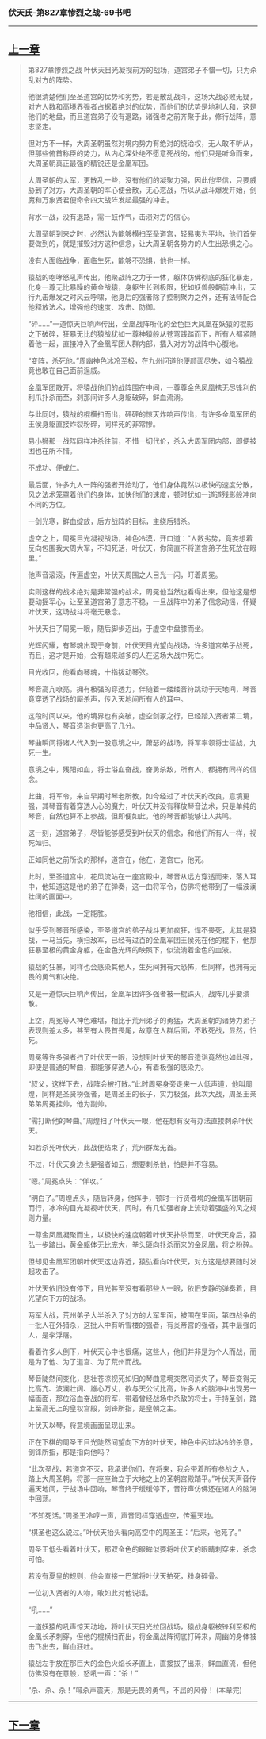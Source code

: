 ### 伏天氏-第827章惨烈之战-69书吧

--------
[上一章](./abb480dda888104f6cc106734d57643a.md)
--------


>
>
>
>第827章惨烈之战
>叶伏天目光凝视前方的战场，道宫弟子不惜一切，只为杀乱对方的阵势。
>
>他很清楚他们至圣道宫的优势和劣势，若是散乱战斗，这场大战必败无疑，对方人数和高境界强者占据着绝对的优势，而他们的优势是地利人和，这是他们的地盘，而且道宫弟子没有退路，诸强者之前齐聚于此，修行战阵，意志坚定。
>
>但对方不一样，大周圣朝虽然对境内势力有绝对的统治权，无人敢不听从，但那些俯首称臣的势力，从内心深处绝不愿意死战的，他们只是听命而来，大周圣朝真正最强的精锐还是金凰军团。
>
>大周圣朝的大军，更散乱一些，没有他们的凝聚力强，因此他坚信，只要威胁到了对方，大周圣朝的军心便会散，无心恋战，所以从战斗爆发开始，剑魔和万象贤君便命令四大战阵发起最强的冲击。
>
>背水一战，没有退路，需一鼓作气，击溃对方的信心。
>
>大周圣朝到来之时，必然认为能够横扫至圣道宫，轻易夷为平地，他们首先要做到的，就是摧毁对方这种信念，让大周圣朝各势力的人生出恐惧之心。
>
>没有人面临战争，面临生死，能够不恐惧，他也一样。
>
>猿战的咆哮怒吼声传出，他聚战阵之力于一体，躯体仿佛彻底的狂化暴走，化身一尊无比暴躁的黄金战猿，身躯生长到极限，犹如妖兽般朝前冲出，天行九击爆发之时风云呼啸，他身后的强者除了控制聚力之外，还有法师配合他释放法术，增强他的速度、攻击、防御。
>
>“砰……”一道惊天巨响声传出，金凰战阵所化的金色巨大凤凰在妖猿的棍影之下破碎，狂暴无比的猿战犹如一尊神猿般从苍穹践踏而下，所有人都紧随着他一起，直接冲入了金凰军团人群内部，插入对方的战阵中心腹地。
>
>“变阵，杀死他。”周幽神色冰冷至极，在九州问道他便颜面尽失，如今猿战竟也敢在自己面前逞威。
>
>金凰军团散开，将猿战他们的战阵围在中间，一尊尊金色凤凰携无尽锋利的利爪扑杀而至，刹那间许多人身躯破碎，鲜血流淌。
>
>与此同时，猿战的棍横扫而出，砰砰的惊天炸响声传出，有许多金凰军团的王侯身躯直接炸裂粉碎，同样死的非常惨。
>
>易小狮那一战阵同样冲杀往前，不惜一切代价，杀入大周军团内部，即便被困也在所不惜。
>
>不成功、便成仁。
>
>最后面，许多九人一阵的强者开始动了，他们身体竟然以极快的速度分散，风之法术笼罩着他们的身体，加快他们的速度，顿时犹如一道道残影般冲向不同的方位。
>
>一剑光寒，鲜血绽放，后方战阵的目标，主绕后猎杀。
>
>虚空之上，周冕目光凝视战场，神色冷漠，开口道：“人数劣势，竟妄想着反向包围我大周大军，不知死活，叶伏天，你简直不将道宫弟子生死放在眼里。”
>
>他声音滚滚，传遍虚空，叶伏天周围之人目光一闪，盯着周冕。
>
>实则这样的战术绝对是非常强的战术，周冕他当然也看得出来，但他这是想要动摇军心，让至圣道宫弟子意志不稳，一旦战阵中的弟子信念动摇，怀疑叶伏天，这场战斗将毫无悬念。
>
>叶伏天扫了周冕一眼，随后脚步迈出，于虚空中盘膝而坐。
>
>光辉闪耀，有琴魂出现于身前，叶伏天目光望向战场，许多道宫弟子战死，而且，这才是开始，会有越来越多的人在这场大战中死亡。
>
>目光收回，他看向琴魂，十指拨动琴弦。
>
>琴音高亢嘹亮，拥有极强的穿透力，伴随着一缕缕音符跳动于天地间，琴音竟穿透了战场的厮杀声，传入天地间所有人的耳中。
>
>这段时间以来，他的境界也有突破，虚空剑冢之行，已经踏入贤者第二境，中品贤人，琴音造诣也更高了几分。
>
>琴曲瞬间将诸人代入到一股意境之中，萧瑟的战场，将军率领将士征战，九死一生。
>
>意境之中，残阳如血，将士浴血奋战，奋勇杀敌，所有人，都拥有同样的信念。
>
>此曲，将军令，来自早期时琴老所教，如今经过了叶伏天的改良，意境更强，其琴音有着穿透人心的魔力，叶伏天并没有释放琴音法术，只是单纯的琴音，自然也算不上参战，但即便如此，他的琴音都能够让人共鸣。
>
>这一刻，道宫弟子，尽皆能够感受到叶伏天的信念，和他们所有人一样，视死如归。
>
>正如同他之前所说的那样，道宫在，他在，道宫亡，他死。
>
>此时，至圣道宫中，花风流站在一座宫殿中，琴音从远方穿透而来，落入耳中，他知道这是他的弟子在弹奏，这一曲将军令，仿佛将他带到了一幅波澜壮阔的画面中。
>
>他相信，此战，一定能胜。
>
>似乎受到琴音所感染，至圣道宫的弟子战斗更加疯狂，悍不畏死，尤其是猿战，一马当先，横扫敌军，已经有过百的金凰军团王侯死在他的棍下，他那狂暴至极的黄金身躯，在金色光辉的映照下，似流淌着金色的血液。
>
>猿战的狂暴，同样也会感染其他人，生死间拥有大恐怖，但同样，也拥有无畏的勇气和决绝。
>
>又是一道惊天巨响声传出，金凰军团许多强者被一棍诛灭，战阵几乎要溃散。
>
>上空，周冕等人神色难堪，相比于荒州弟子的勇猛，大周圣朝的诸势力弟子表现则差太多，甚至有人畏首畏尾，故意在人群后面，不敢死战，显然，怕死。
>
>周冕等许多强者扫了叶伏天一眼，没想到叶伏天的琴音造诣竟然也如此强，即便是普通的琴曲，都能够穿透人心，有着极强的感染力。
>
>“叔父，这样下去，战阵会被打散。”此时周冕身旁走来一人低声道，他叫周煌，同样是圣贤榜强者，是周圣王的长子，实力极强，此次大战，周圣王亲弟弟周冕挂帅，他为副帅。
>
>“需打断他的琴曲。”周煌扫了叶伏天一眼，他在想有没有办法直接刺杀叶伏天。
>
>如若杀死叶伏天，此战便结束了，荒州群龙无首。
>
>不过，叶伏天身边也是强者如云，想要刺杀他，怕是并不容易。
>
>“嗯。”周冕点头：“佯攻。”
>
>“明白了。”周煌点头，随后转身，他挥手，顿时一行贤者境的金凰军团朝前而行，冰冷的目光凝视叶伏天，同时，有几位强者身上流动着强盛的风之规则力量。
>
>一尊金凤凰凝聚而生，以极快的速度朝着叶伏天扑杀而至，叶伏天身后，猿弘一步踏出，黄金躯体无比庞大，拳头砸向扑杀而来的金凤凰，将之粉碎。
>
>但却见金凰军团朝叶伏天这边靠近，猿弘看向叶伏天，对方这是想要随时发起攻击了。
>
>叶伏天依旧没有停下，目光甚至没有看那些人一眼，依旧安静的弹奏着，目光望向下方的战场。
>
>两军大战，荒州弟子大半杀入了对方的大军里面，被围在里面，第四战争的一批人在外猎杀，这批人中有听雪楼的强者，有炎帝宫的强者，其中最强的人，是李浮屠。
>
>看着许多人倒下，叶伏天心中也很痛，这些人，他们并非是为个人而战，而是为了他、为了道宫、为了荒州而战。
>
>琴音陡然间变化，悲壮苍凉视死如归的琴曲意境突然间消失了，琴音变得无比高亢、波澜壮阔、雄心万丈，欲与天公试比高，许多人的脑海中出现另一幅画面，那位浴血奋战的将军，带着曾经战场中杀敌的将士，手持圣剑，踏上至高无上的皇权宫殿，剑锋所指，是皇朝之主。
>
>叶伏天以琴，将意境画面呈现出来。
>
>正在下棋的周圣王目光陡然间望向下方的叶伏天，神色中闪过冰冷的杀意，剑锋所指，那是指向他吗？
>
>“此次圣战，若道宫不灭，我承诺你们，在将来，我会带着所有参战之人，踏上大周圣朝，将那一座座耸立于大地之上的圣朝宫殿踏平。”叶伏天声音传遍天地间，于战场中回响，琴音终于缓缓停下，音符声仿佛还在诸人的脑海中回荡。
>
>“不知死活。”周圣王冷哼一声，声音同样穿透虚空，传遍天地。
>
>“棋圣也这么说过。”叶伏天抬头看向高空中的周圣王：“后来，他死了。”
>
>周圣王低头看着叶伏天，那双金色的眼眸似要将叶伏天的眼睛刺穿来，杀念可怕。
>
>若没有夏皇的规则，他会直接一巴掌将叶伏天拍死，粉身碎骨。
>
>一位初入贤者的人物，敢如此对他说话。
>
>“吼……”
>
>一道妖猿的吼声惊天动地，将叶伏天目光拉回战场，猿战身躯被锋利至极的金凰长矛刺穿，但他的棍横扫而出，将金凰战阵彻底打碎来，周幽的身体被击飞出去，鲜血狂吐。
>
>猿战左手放在那巨大的金色火焰长矛直上，直接拔了出来，鲜血直流，但他仿佛没有在意般，怒吼一声：“杀！”
>
>“杀、杀、杀！”喊杀声震天，那是无畏的勇气，不屈的风骨！
>(本章完)
>
>

--------
[下一章](./b278160c238d2c858c7fc41c275c5894.md)
--------

